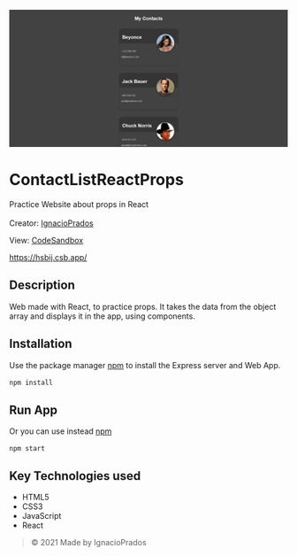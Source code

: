 
![banner](https://raw.githubusercontent.com/IgnacioPrados/ContactListReactProps/master/src/preview.JPG)
# ContactListReactProps
Practice Website about props in React
<br><br>
Creator: [IgnacioPrados](https://github.com/IgnacioPrados)

View: [CodeSandbox](https://codesandbox.io/s/contactlistreactprops-hsbij?file=/src/index.js)

https://hsbij.csb.app/

## Description
Web made with React, to practice props. It takes the data from the object array and displays it in the app, using components.
 
 ## Installation

Use the package manager [npm](https://www.npmjs.com/) to install the Express server and Web App.

```bash
npm install
```
 ## Run App
Or you can use instead [npm](https://www.npmjs.com/)
 ```
 npm start
 ```

 ## Key Technologies used
- HTML5
- CSS3
- JavaScript
- React
 
> © 2021 Made by IgnacioPrados
